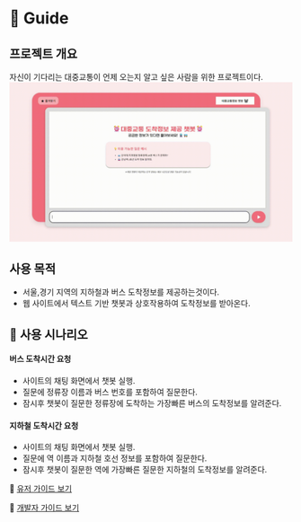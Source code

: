# 🚀 Guide
## 프로젝트 개요
자신이 기다리는 대중교통이 언제 오는지 알고 싶은 사람을 위한 프로젝트이다. 
![기능 시연 소개 gif](images/readmeGIF.gif)

## 사용 목적
- 서울,경기 지역의 지하철과 버스 도착정보를 제공하는것이다.
- 웹 사이트에서 텍스트 기반 챗봇과 상호작용하여 도착정보를 받아온다.


## 📖 사용 시나리오

#### 버스 도착시간 요청
- 사이트의 채팅 화면에서 챗봇 실행.
- 질문에 정류장 이름과 버스 번호를 포함하여 질문한다.
- 잠시후 챗봇이 질문한 정류장에 도착하는 가장빠른 버스의 도착정보를 알려준다.
#### 지하철 도착시간 요청
- 사이트의 채팅 화면에서 챗봇 실행.
- 질문에 역 이름과 지하철 호선 정보를 포함하여 질문한다.
- 잠시후 챗봇이 질문한 역에 가장빠른 질문한 지하철의 도착정보를 알려준다.

📖 [유저 가이드 보기](UserGuide.md)

📖 [개발자 가이드 보기](DeveloperGuide.md)

